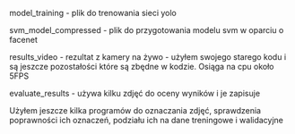 model_training - plik do trenowania sieci yolo

svm_model_compressed - plik do przygotowania modelu svm w oparciu o facenet

results_video - rezultat z kamery na żywo - użyłem swojego starego kodu i są jeszcze pozostałości które są zbędne w kodzie. Osiąga na cpu około 5FPS

evaluate_results - używa kilku zdjęć do oceny wyników i je zapisuje


Użyłem jeszcze kilka programów do oznaczania zdjęć, sprawdzenia poprawności ich oznaczeń, podziału ich na dane treningowe i walidacyjne

